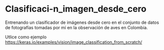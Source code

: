 # Clasificaci-n_imagen_desde_cero
Entrenando un clasificador de imágenes desde cero en el conjunto de datos de fotografías tomadas por mí en la observación de aves en Colombia.

Utlice como ejemplo https://keras.io/examples/vision/image_classification_from_scratch/
